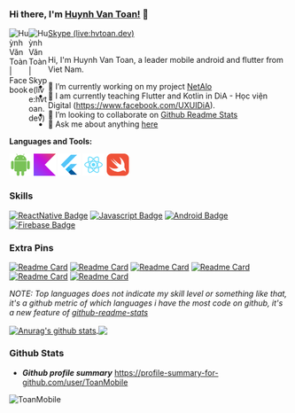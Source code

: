 ### Hi there, I'm [Huynh Van Toan!](https://github.com/ToanMobile) 👋
<a href="https://www.facebook.com/VanToanIT/">
  <img align="left" alt="Huỳnh Văn Toàn | Facebook" width="35px" src="https://upload.wikimedia.org/wikipedia/commons/thumb/c/c2/F_icon.svg/534px-F_icon.svg.png" />
</a>
<a href="skype:live:hvtoan.dev?chat">
  <img align="left" alt="Huỳnh Văn Toàn | Skype(live:hvtoan.dev)" width="35px" src="https://upload.wikimedia.org/wikipedia/commons/6/60/Skype_logo_%282019%E2%80%93present%29.svg"/>
  Skype (live:hvtoan.dev)
</a>
<br />
<br />

Hi, I'm Huynh Van Toan, a leader mobile android and flutter from Viet Nam.

- 🔭 I’m currently working on my project [NetAlo](https://play.google.com/store/apps/details?id=com.netacom.netalo)
- 🌱 I am currently teaching Flutter and Kotlin in DiA - Học viện Digital (https://www.facebook.com/UXUIDiA).
- 👯 I’m looking to collaborate on [Github Readme Stats](https://github.com/ToanMobile/ToanMobile)
- 💬 Ask me about anything [here](https://github.com/ToanMobile/ToanMobile/issues)

**Languages and Tools:**  

<code><img height="40" src="https://raw.githubusercontent.com/github/explore/80688e429a7d4ef2fca1e82350fe8e3517d3494d/topics/android/android.png"></code>
<code><img height="40" src="https://raw.githubusercontent.com/github/explore/80688e429a7d4ef2fca1e82350fe8e3517d3494d/topics/kotlin/kotlin.png"></code>
<code><img height="40" src="https://raw.githubusercontent.com/github/explore/cebd63002168a05a6a642f309227eefeccd92950/topics/flutter/flutter.png"></code>
<code><img height="40" src="https://raw.githubusercontent.com/github/explore/80688e429a7d4ef2fca1e82350fe8e3517d3494d/topics/react-native/react-native.png"></code>
<code><img height="40" src="https://raw.githubusercontent.com/github/explore/80688e429a7d4ef2fca1e82350fe8e3517d3494d/topics/swift/swift.png"></code>    

### Skills

[![ReactNative Badge](https://img.shields.io/badge/-ReactNative-61DBFB?style=for-the-badge&labelColor=black&logo=react&logoColor=61DBFB)](#) [![Javascript Badge](https://img.shields.io/badge/-Flutter-007acc?style=for-the-badge&labelColor=black&logo=flutter&logoColor=007acc)](#) [![Android Badge](https://img.shields.io/badge/-Android-3C8749?style=for-the-badge&labelColor=black&logo=android&logoColor=3C8749)](#)[![Firebase Badge](https://img.shields.io/badge/-Firebase-e69514?style=for-the-badge&labelColor=black&logo=firebase&logoColor=ffa500)](#)

### Extra Pins

[![Readme Card](https://github-readme-stats.vercel.app/api/pin/?username=ToanMobile&repo=GiaoTrinh&theme=blueberry)](https://github.com/ToanMobile/GiaoTrinh)
[![Readme Card](https://github-readme-stats.vercel.app/api/pin/?username=ToanMobile&repo=BaseCoreFlutter&theme=blueberry)](https://github.com/ToanMobile/BaseCoreFlutter)
[![Readme Card](https://github-readme-stats.vercel.app/api/pin/?username=ToanMobile&repo=BaseCoreKotlin&theme=blueberry)](https://github.com/ToanMobile/BaseCoreKotlin)
[![Readme Card](https://github-readme-stats.vercel.app/api/pin/?username=ToanMobile&repo=NetAloSDKAndroid&theme=blueberry)](https://github.com/ToanMobile/NetAloSDKAndroid)
[![Readme Card](https://github-readme-stats.vercel.app/api/pin/?username=ToanMobile&repo=NetAloSDKFlutter&theme=blueberry)](https://github.com/ToanMobile/NetAloSDKFlutter)
[![Readme Card](https://github-readme-stats.vercel.app/api/pin/?username=ToanMobile&repo=NetAloSDKReactNative&theme=blueberry)](https://github.com/ToanMobile/NetAloSDKReactNative)
<!--- 
  if you have forked this to use on your profile, 
  Change the `github-readme-stats.anuraghazra1.vercel.app` to `github-readme-stats.vercel.app` 
--->

<!-- Change the `github-readme-stats.anuraghazra1.vercel.app` to `github-readme-stats.vercel.app`  -->

*NOTE: Top languages does not indicate my skill level or something like that, it's a github metric of which languages i have the most code on github, it's a new feature of [github-readme-stats](https://github.com/ToanMobile/ToanMobile/issues)*


<a href="https://github.com/ToanMobile/ToanMobile">
  <img align="center" src="https://github-readme-stats.anuraghazra1.vercel.app/api?username=ToanMobile&include_all_commits=true&show_icons=true&theme=radical" alt="Anurag's github stats" />
</a>
<a href="https://github.com/ToanMobile/ToanMobile">
  <!-- Change the `github-readme-stats.anuraghazra1.vercel.app` to `github-readme-stats.vercel.app`  -->
  <img align="center" src="https://github-readme-stats.anuraghazra1.vercel.app/api/top-langs/?username=ToanMobile&layout=compact&theme=radical" />
</a>

### Github Stats

- ***Github profile summary*** <a href="https://profile-summary-for-github.com/user/ToanMobile">https://profile-summary-for-github.com/user/ToanMobile</a>

<p>
<img src="https://github-readme-streak-stats.herokuapp.com/?user=ToanMobile&theme=blueberry" alt="ToanMobile"/>
</p>


